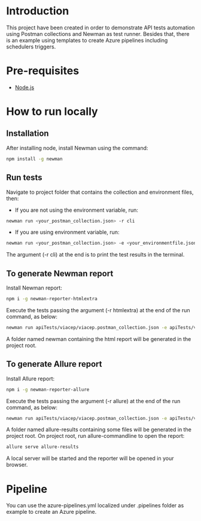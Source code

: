 # Introduction 
This project have been created in order to demonstrate API tests automation using Postman collections and Newman as test runner. Besides that, there is an example using templates to create Azure pipelines including schedulers triggers.

# Pre-requisites
- [Node.js](https://nodejs.org/en/)

# How to run locally
## Installation
After installing node, install Newman using the command:

```bash
npm install -g newman
```

## Run tests
Navigate to project folder that contains the collection and environment files, then:
- If you are not using the environment variable, run:

```bash
newman run <your_postman_collection.json> -r cli
```

- If you are using environment variable, run:
```bash
newman run <your_postman_collection.json> -e <your_environmentfile.json> -r cli
```
The argument (-r cli) at the end is to print the test results in the terminal.

## To generate Newman report
Install Newman report:
```bash
npm i -g newman-reporter-htmlextra
```
Execute the tests passing the argument (-r htmlextra) at the end of the run command, as below:
```bash
newman run apiTests/viacep/viacep.postman_collection.json -e apiTests/viacep/viacep.postman_collection.json -r htmlextra
```
A folder named newman containing the html report will be generated in the project root.

## To generate Allure report
Install Allure report:
```bash
npm i -g newman-reporter-allure
```
Execute the tests passing the argument (-r allure) at the end of the run command, as below:
```bash
newman run apiTests/viacep/viacep.postman_collection.json -e apiTests/viacep/viacep.postman_collection.json -r allure
```
A folder named allure-results containing some files will be generated in the project root. On project root, run allure-commandline to open the report:
```bash
allure serve allure-results
```
A local server will be started and the reporter will be opened in your browser.

# Pipeline
You can use the azure-pipelines.yml localized under .pipelines folder as example to create an Azure pipeline.
